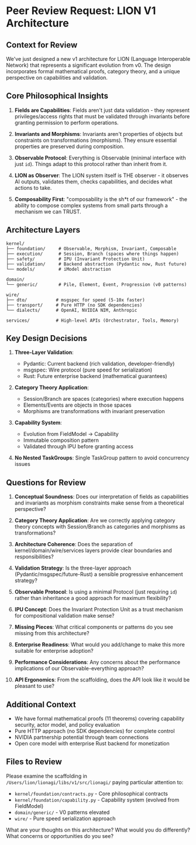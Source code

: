 # Peer Review Request: LION V1 Architecture

## Context for Review

We've just designed a new v1 architecture for LION (Language Interoperable Network) that represents a significant evolution from v0. The design incorporates formal mathematical proofs, category theory, and a unique perspective on capabilities and validation.

## Core Philosophical Insights

1. **Fields are Capabilities**: Fields aren't just data validation - they represent privileges/access rights that must be validated through invariants before granting permission to perform operations.

2. **Invariants and Morphisms**: Invariants aren't properties of objects but constraints on transformations (morphisms). They ensure essential properties are preserved during composition.

3. **Observable Protocol**: Everything is Observable (minimal interface with just `id`). Things adapt to this protocol rather than inherit from it.

4. **LION as Observer**: The LION system itself is THE observer - it observes AI outputs, validates them, checks capabilities, and decides what actions to take.

5. **Composability First**: "composability is the sh*t of our framework" - the ability to compose complex systems from small parts through a mechanism we can TRUST.

## Architecture Layers

```
kernel/
├── foundation/     # Observable, Morphism, Invariant, Composable
├── execution/      # Session, Branch (spaces where things happen)
├── safety/         # IPU (Invariant Protection Unit)
├── validation/     # Backend abstraction (Pydantic now, Rust future)
└── models/         # iModel abstraction

domain/
└── generic/        # Pile, Element, Event, Progression (v0 patterns)

wire/
├── dto/           # msgspec for speed (5-10x faster)
├── transport/     # Pure HTTP (no SDK dependencies)
└── dialects/      # OpenAI, NVIDIA NIM, Anthropic

services/          # High-level APIs (Orchestrator, Tools, Memory)
```

## Key Design Decisions

1. **Three-Layer Validation**:
   - Pydantic: Current backend (rich validation, developer-friendly)
   - msgspec: Wire protocol (pure speed for serialization)
   - Rust: Future enterprise backend (mathematical guarantees)

2. **Category Theory Application**:
   - Session/Branch are spaces (categories) where execution happens
   - Elements/Events are objects in those spaces
   - Morphisms are transformations with invariant preservation

3. **Capability System**:
   - Evolution from FieldModel → Capability
   - Immutable composition pattern
   - Validated through IPU before granting access

4. **No Nested TaskGroups**: Single TaskGroup pattern to avoid concurrency issues

## Questions for Review

1. **Conceptual Soundness**: Does our interpretation of fields as capabilities and invariants as morphism constraints make sense from a theoretical perspective?

2. **Category Theory Application**: Are we correctly applying category theory concepts with Session/Branch as categories and morphisms as transformations?

3. **Architecture Coherence**: Does the separation of kernel/domain/wire/services layers provide clear boundaries and responsibilities?

4. **Validation Strategy**: Is the three-layer approach (Pydantic/msgspec/future-Rust) a sensible progressive enhancement strategy?

5. **Observable Protocol**: Is using a minimal Protocol (just requiring `id`) rather than inheritance a good approach for maximum flexibility?

6. **IPU Concept**: Does the Invariant Protection Unit as a trust mechanism for compositional validation make sense?

7. **Missing Pieces**: What critical components or patterns do you see missing from this architecture?

8. **Enterprise Readiness**: What would you add/change to make this more suitable for enterprise adoption?

9. **Performance Considerations**: Any concerns about the performance implications of our Observable-everything approach?

10. **API Ergonomics**: From the scaffolding, does the API look like it would be pleasant to use?

## Additional Context

- We have formal mathematical proofs (11 theorems) covering capability security, actor model, and policy evaluation
- Pure HTTP approach (no SDK dependencies) for complete control
- NVIDIA partnership potential through team connections
- Open core model with enterprise Rust backend for monetization

## Files to Review

Please examine the scaffolding in `/Users/lion/lionagi/libs/v1/src/lionagi/` paying particular attention to:
- `kernel/foundation/contracts.py` - Core philosophical contracts
- `kernel/foundation/capability.py` - Capability system (evolved from FieldModel)
- `domain/generic/` - V0 patterns elevated
- `wire/` - Pure speed serialization approach

What are your thoughts on this architecture? What would you do differently? What concerns or opportunities do you see?